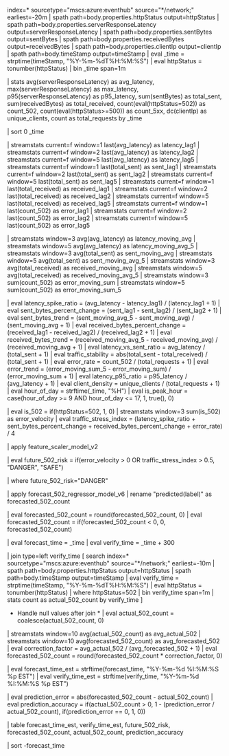 index=* sourcetype="mscs:azure:eventhub" source="*/network;" earliest=-20m
| spath path=body.properties.httpStatus output=httpStatus
| spath path=body.properties.serverResponseLatency output=serverResponseLatency
| spath path=body.properties.sentBytes output=sentBytes
| spath path=body.properties.receivedBytes output=receivedBytes
| spath path=body.properties.clientIp output=clientIp
| spath path=body.timeStamp output=timeStamp
| eval _time = strptime(timeStamp, "%Y-%m-%dT%H:%M:%S")
| eval httpStatus = tonumber(httpStatus)
| bin _time span=1m

| stats 
    avg(serverResponseLatency) as avg_latency,
    max(serverResponseLatency) as max_latency,
    p95(serverResponseLatency) as p95_latency,
    sum(sentBytes) as total_sent,
    sum(receivedBytes) as total_received,
    count(eval(httpStatus=502)) as count_502,
    count(eval(httpStatus>=500)) as count_5xx,
    dc(clientIp) as unique_clients,
    count as total_requests
  by _time

| sort 0 _time

| streamstats current=f window=1 last(avg_latency) as latency_lag1
| streamstats current=f window=2 last(avg_latency) as latency_lag2
| streamstats current=f window=5 last(avg_latency) as latency_lag5
| streamstats current=f window=1 last(total_sent) as sent_lag1
| streamstats current=f window=2 last(total_sent) as sent_lag2
| streamstats current=f window=5 last(total_sent) as sent_lag5
| streamstats current=f window=1 last(total_received) as received_lag1
| streamstats current=f window=2 last(total_received) as received_lag2
| streamstats current=f window=5 last(total_received) as received_lag5
| streamstats current=f window=1 last(count_502) as error_lag1
| streamstats current=f window=2 last(count_502) as error_lag2
| streamstats current=f window=5 last(count_502) as error_lag5

| streamstats window=3 avg(avg_latency) as latency_moving_avg
| streamstats window=5 avg(avg_latency) as latency_moving_avg_5
| streamstats window=3 avg(total_sent) as sent_moving_avg
| streamstats window=5 avg(total_sent) as sent_moving_avg_5
| streamstats window=3 avg(total_received) as received_moving_avg
| streamstats window=5 avg(total_received) as received_moving_avg_5
| streamstats window=3 sum(count_502) as error_moving_sum
| streamstats window=5 sum(count_502) as error_moving_sum_5

| eval latency_spike_ratio = (avg_latency - latency_lag1) / (latency_lag1 + 1)
| eval sent_bytes_percent_change = (sent_lag1 - sent_lag2) / (sent_lag2 + 1)
| eval sent_bytes_trend = (sent_moving_avg_5 - sent_moving_avg) / (sent_moving_avg + 1)
| eval received_bytes_percent_change = (received_lag1 - received_lag2) / (received_lag2 + 1)
| eval received_bytes_trend = (received_moving_avg_5 - received_moving_avg) / (received_moving_avg + 1)
| eval latency_vs_sent_ratio = avg_latency / (total_sent + 1)
| eval traffic_stability = abs(total_sent - total_received) / (total_sent + 1)
| eval error_rate = count_502 / (total_requests + 1)
| eval error_trend = (error_moving_sum_5 - error_moving_sum) / (error_moving_sum + 1)
| eval latency_p95_ratio = p95_latency / (avg_latency + 1)
| eval client_density = unique_clients / (total_requests + 1)
| eval hour_of_day = strftime(_time, "%H")
| eval is_peak_hour = case(hour_of_day >= 9 AND hour_of_day <= 17, 1, true(), 0)

| eval is_502 = if(httpStatus=502, 1, 0)
| streamstats window=3 sum(is_502) as error_velocity
| eval traffic_stress_index = (latency_spike_ratio + sent_bytes_percent_change + received_bytes_percent_change + error_rate) / 4

| apply feature_scaler_model_v2

| eval future_502_risk = if(error_velocity > 0 OR traffic_stress_index > 0.5, "DANGER", "SAFE")

| where future_502_risk="DANGER"

| apply forecast_502_regressor_model_v6
| rename "predicted(label)" as forecasted_502_count

| eval forecasted_502_count = round(forecasted_502_count, 0)
| eval forecasted_502_count = if(forecasted_502_count < 0, 0, forecasted_502_count)

| eval forecast_time = _time
| eval verify_time = _time + 300

| join type=left verify_time
    [
      search index=* sourcetype="mscs:azure:eventhub" source="*/network;" earliest=-10m
      | spath path=body.properties.httpStatus output=httpStatus
      | spath path=body.timeStamp output=timeStamp
      | eval verify_time = strptime(timeStamp, "%Y-%m-%dT%H:%M:%S")
      | eval httpStatus = tonumber(httpStatus)
      | where httpStatus=502
      | bin verify_time span=1m
      | stats count as actual_502_count by verify_time
    ]

* Handle null values after join *
| eval actual_502_count = coalesce(actual_502_count, 0)

| streamstats window=10 avg(actual_502_count) as avg_actual_502
| streamstats window=10 avg(forecasted_502_count) as avg_forecasted_502
| eval correction_factor = avg_actual_502 / (avg_forecasted_502 + 1)
| eval forecasted_502_count = round(forecasted_502_count * correction_factor, 0)

| eval forecast_time_est = strftime(forecast_time, "%Y-%m-%d %I:%M:%S %p EST")
| eval verify_time_est = strftime(verify_time, "%Y-%m-%d %I:%M:%S %p EST")

| eval prediction_error = abs(forecasted_502_count - actual_502_count)
| eval prediction_accuracy = if(actual_502_count > 0, 1 - (prediction_error / actual_502_count), if(prediction_error == 0, 1, 0))

| table forecast_time_est, verify_time_est, future_502_risk, forecasted_502_count, actual_502_count, prediction_accuracy

| sort -forecast_time